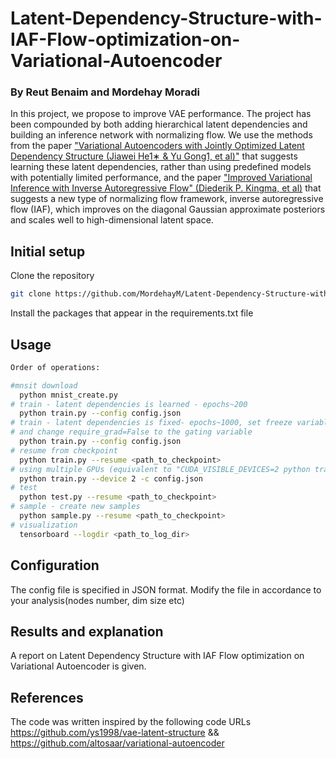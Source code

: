 # Latent-Dependency-Structure-with-IAF-Flow-optimization-on-Variational-Autoencoder
### By Reut Benaim and Mordehay Moradi
In this project, we propose to improve VAE performance.
The project has been compounded by both adding hierarchical latent dependencies
and building an inference network with normalizing flow.
We use the methods from the paper ["Variational Autoencoders with Jointly Optimized
Latent Dependency Structure (Jiawei He1∗ & Yu Gong1, et al)"](https://openreview.net/forum?id=SJgsCjCqt7) that suggests learning these latent dependencies,
rather than using predefined models with potentially limited performance,
and the paper ["Improved Variational Inference with Inverse Autoregressive Flow" (Diederik P. Kingma, et al)](https://arxiv.org/abs/1606.04934
) 
that suggests a new type of normalizing flow framework, inverse autoregressive flow (IAF),
which improves on the diagonal Gaussian approximate posteriors and scales well to high-dimensional latent space.

## Initial setup
Clone the repository
```bash
git clone https://github.com/MordehayM/Latent-Dependency-Structure-with-IAF-Flow-optimization-on-Variational-Autoencoder.git
```
Install the packages that appear in the requirements.txt file 

## Usage
```bash
Order of operations:

#mnsit download
  python mnist_create.py
# train - latent dependencies is learned - epochs~200
  python train.py --config config.json
# train - latent dependencies is fixed- epochs~1000, set freeze variable in train.py file
# and change require_grad=False to the gating variable
  python train.py --config config.json  
# resume from checkpoint
  python train.py --resume <path_to_checkpoint>
# using multiple GPUs (equivalent to "CUDA_VISIBLE_DEVICES=2 python train.py -c config.py")
  python train.py --device 2 -c config.json 
# test
  python test.py --resume <path_to_checkpoint>
# sample - create new samples
  python sample.py --resume <path_to_checkpoint>
# visualization 
  tensorboard --logdir <path_to_log_dir>
```
## Configuration
The config file is specified in JSON format. Modify the file in accordance to your analysis(nodes number, dim size etc) 

## Results and explanation
A report on Latent Dependency Structure with IAF Flow optimization on Variational Autoencoder is given.

## References
The code was written inspired by the following code URLs https://github.com/ys1998/vae-latent-structure
&& https://github.com/altosaar/variational-autoencoder











